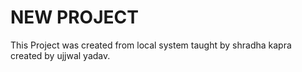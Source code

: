 # NEW PROJECT

This Project was created from local system
taught by shradha kapra 
created by ujjwal yadav.

